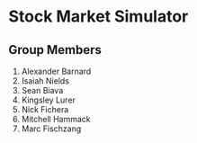 # Stock Market Simulator

## Group Members

1. Alexander Barnard
2. Isaiah Nields
3. Sean Biava
4. Kingsley Lurer
5. Nick Fichera
6. Mitchell Hammack
7. Marc Fischzang
